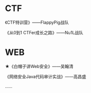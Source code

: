 # CTF

《CTF特训营》——FlappyPig战队

《从0到1 CTFer成长之路》——Nu1L战队

# WEB

★《白帽子讲Web安全》——吴翰清

《网络安全Java代码审计实战》——高昌盛

……
